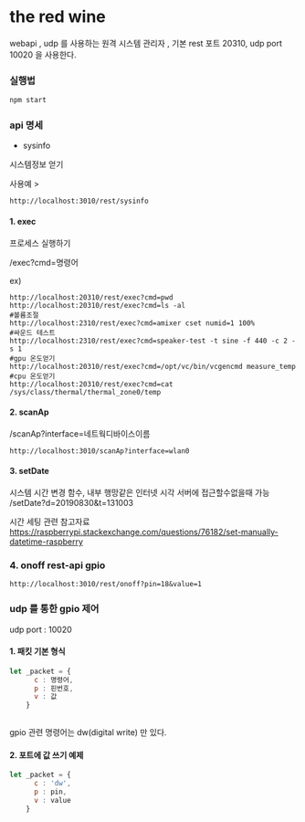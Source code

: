 # the red wine   
webapi , udp 를 사용하는 원격 시스템 관리자 , 기본 rest 포트 20310, udp port 10020 을 사용한다.    

### 실행법

```bash
npm start

```

### api 명세

- sysinfo

시스템정보 얻기  
  
사용예 >  
```
http://localhost:3010/rest/sysinfo
```

#### 1. exec  

프로세스 실행하기 

/exec?cmd=명령어

ex)

```
http://localhost:20310/rest/exec?cmd=pwd  
http://localhost:20310/rest/exec?cmd=ls -al  
#볼륨조절
http://localhost:2310/rest/exec?cmd=amixer cset numid=1 100% 
#싸운드 테스트 
http://localhost:2310/rest/exec?cmd=speaker-test -t sine -f 440 -c 2 -s 1
#gpu 온도얻기 
http://localhost:20310/rest/exec?cmd=/opt/vc/bin/vcgencmd measure_temp
#cpu 온도얻기
http://localhost:20310/rest/exec?cmd=cat /sys/class/thermal/thermal_zone0/temp
``` 

#### 2. scanAp

/scanAp?interface=네트웍디바이스이름  

```
http://localhost:3010/scanAp?interface=wlan0
```

#### 3. setDate
시스템 시간 변경 함수, 내부 행망같은 인터넷 시각 서버에 접근할수없을때 가능  
/setDate?d=20190830&t=131003

시간 세팅 관련 참고자료  
https://raspberrypi.stackexchange.com/questions/76182/set-manually-datetime-raspberry

### 4. onoff rest-api gpio
```
http://localhost:3010/rest/onoff?pin=18&value=1  
```


### udp 를 통한 gpio 제어 

udp port  : 10020    

#### 1. 패킷 기본 형식

```js
let _packet = {
      c : 명령어,
      p : 핀번호,
      v : 값
    }
    
```

gpio 관련 명령어는 dw(digital write) 만 있다.  


#### 2. 포트에 값 쓰기 예제
```js
let _packet = {
      c : 'dw',
      p : pin,
      v : value
    }
```


 